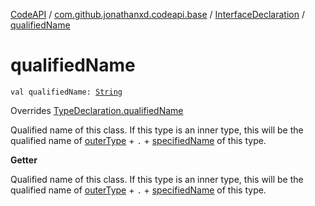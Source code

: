 [CodeAPI](../../index.md) / [com.github.jonathanxd.codeapi.base](../index.md) / [InterfaceDeclaration](index.md) / [qualifiedName](.)

# qualifiedName

`val qualifiedName: `[`String`](https://kotlinlang.org/api/latest/jvm/stdlib/kotlin/-string/index.html)

Overrides [TypeDeclaration.qualifiedName](../-type-declaration/qualified-name.md)

Qualified name of this class. If this type is an inner type, this will be the
qualified name of [outerType](outer-type.md) + `.` + [specifiedName](specified-name.md) of this type.

**Getter**

Qualified name of this class. If this type is an inner type, this will be the
qualified name of [outerType](outer-type.md) + `.` + [specifiedName](specified-name.md) of this type.

